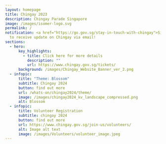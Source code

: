 ```yaml
---
layout: homepage
title: Chingay 2023
description: Chingay Parade Singapore
image: /images/isomer-logo.svg
permalink: /
notification: <a href="https://go.gov.sg/stay-in-touch-with-chingay">Sign Up</a>
  to receive update on Chingay via email!
sections:
  - hero:
      key_highlights:
        - title: Click here for more details
          description: ""
          url: https://www.chingay.gov.sg/tickets/
      background: /images/Chingay_Website_Banner_ver_2.png
  - infopic:
      title: "Theme: Blossom"
      subtitle: Chingay 2024
      button: find out more
      url: /whats-on/chingay2024/theme/
      image: /images/chingay2024_kv_landscape_compressed.png
      alt: Blossom
  - infopic:
      title: Volunteer Registration
      subtitle: chingay 2024
      button: find out more
      url: https://www.chingay.gov.sg/join-us/volunteers/
      alt: Image alt text
      image: /images/Volunteers/volunteer_image.jpeg
---
```

